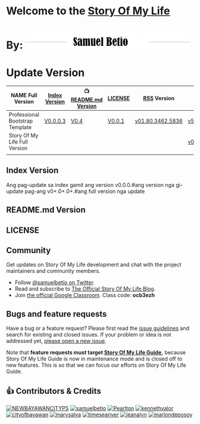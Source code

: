 Welcome to the
[Story Of My Life][1]
=====================


By: [![storyofmylife version][som-image]][som-url]
==================================================


Update Version
==============

|NAME Full Version              |[Index Version][2]    |:tv: [README.md Version][3]     | [LICENSE][4]   |[RSS][5] Version       |[Full Version][6]    |
|-------------------------------|--------------------- |--------------------------------|----------------|-----------------------|---------------------|
|Professional Bootstrap Template|[V0.0.0.3][7]         |[V0.4][8]                       |[V0.0.1][9]     |[v01.80.3462.5836][10] |[v5.80.3462.5836][11]|
|Story Of My Life Full Version  |                      |                                |                |                       |[v02.04.0001.0001][12]|
|                               |                      |                                |                |                       |                     |



## Index Version
Ang pag-update sa index gamit ang version v0.0.0.#ang version nga gi-update pag-ang v0+.0+.0+.#ang full version nga update

## README.md Version

## LICENSE

## Community

Get updates on Story Of My Life development and chat with the project maintainers and community members.

* Follow [@samuelbetio on Twitter](https://twitter.com/samuelbetio).
* Read and subscribe to [The Official Story Of My Life Blog](http://www.facebook.com/samuelrapanabetio).
* Join [the official Google Classroom](https://classroom.google.com/u/1/c/MTE5ODkzNjY0ODZa). Class code: **ocb3ezh**



## Bugs and feature requests

Have a bug or a feature request? Please first read the [issue guidelines](https://github.com/samuelbetio/storyofmylife/blob/master/CONTRIBUTING.md#using-the-issue-tracker) and search for existing and closed issues. If your problem or idea is not addressed yet, [please open a new issue](https://github.com/samuelbetio/storyofmylife/issues/new).

Note that **feature requests must target [Story Of My Life Guide](https://github.com/samuelbetio/storyofmylife/tree/guide),** because Story Of My Life Guide is now in maintenance mode and is closed off to new features. This is so that we can focus our efforts on Story Of My Life Guide.


## :thumbsup: Contributors & Credits
[![NEWBAYAWANCITYPS][NEWBAYAWANCITYPS]][NEWBAYAWANCITYPS-url]
[![samuelbetio][samuelbetio]][samuelbetio-url]
[![Pearlton][Pearlton]][Pearlton-url]
[![kennethvalor][kennethvalor]][kennethvalor-url]
[![cityofbayawan][cityofbayawan]][cityofbayawan-url]
[![marysalva][marysalva]][marysalva-url]
[![timeseariver][timeseariver]][timeseariver-url]
[![jeanalyn][jeanalyn]][jeanalyn-url]
[![marlondeposoy][marlondeposoy]][marlondeposoy-url]







[1]: https://samuelbetio.github.io/storyofmylife
[2]: #index-version
[3]: #readmemd-version
[4]: #license
[5]: #rss-version
[6]: #full-version
[7]: https://github.com/samuelbetio/storyofmylife/releases/tag/v0.0.0.3
[8]: https://github.com/samuelbetio/storyofmylife/releases/tag/v0.4
[9]: https://github.com/samuelbetio/storyofmylife/releases/tag/v0.0.1
[10]: https://github.com/samuelbetio/storyofmylife/releases/tag/v01.80.3462.5836
[11]: https://github.com/samuelbetio/storyofmylife/releases/tag/v5.80.3462.5836
[12]: https://github.com/samuelbetio/storyofmylife/releases/tag/v02.04.0001.0001
[som-image]: https://github.com/samuelbetio/storyofmylife/blob/master/assets/img/logo.png
[som-url]: https://github.com/samuelbetio/storyofmylife/releases
[samuelbetio]: https://github.com/samuelbetio.png?size=40
[samuelbetio-url]: https://github.com/samuelbetio
[NEWBAYAWANCITYPS]: https://github.com/NEWBAYAWANCITYPS.png?size=40
[NEWBAYAWANCITYPS-url]: https://github.com/NEWBAYAWANCITYPS
[Pearlton]: https://github.com/Pearlton.png?size=40
[Pearlton-url]: https://github.com/Pearlton
[kennethvalor]: https://github.com/kennethvalor.png?size=40
[kennethvalor-url]: https://github.com/kennethvalor
[cityofbayawan]: https://github.com/cityofbayawan.png?size=40
[cityofbayawan-url]: https://github.com/cityofbayawan
[marysalva]: https://github.com/marysalva.png?size=40
[marysalva-url]: https://github.com/marysalva
[timeseariver]: https://github.com/timeseariver.png?size=40
[timeseariver-url]: https://github.com/timeseariver
[jeanalyn]: https://github.com/jeanalyn.png?size=40
[jeanalyn-url]: https://github.com/jeanalyn
[marlondeposoy]: https://github.com/marlondeposoy.png?size=40
[marlondeposoy-url]: https://github.com/marlondeposoy
